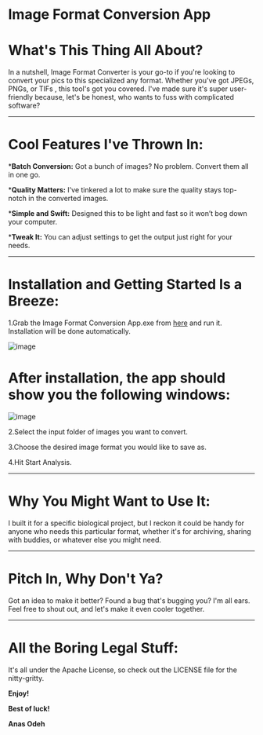 # **Image Format Conversion App**

# **What's This Thing All About?**

In a nutshell, Image Format Converter is your go-to if you're looking to convert your pics to this specialized any format. Whether you've got JPEGs, PNGs, or TIFs , this tool's got you covered. 
I've made sure it's super user-friendly because, let's be honest, who wants to fuss with complicated software?

---

# **Cool Features I've Thrown In:**

***Batch Conversion:** Got a bunch of images? No problem. Convert them all in one go.

***Quality Matters:** I've tinkered a lot to make sure the quality stays top-notch in the converted images.

***Simple and Swift:** Designed this to be light and fast so it won’t bog down your computer.

***Tweak It:** You can adjust settings to get the output just right for your needs.

---

# **Installation and Getting Started Is a Breeze:**

1.Grab the Image Format Conversion App.exe from [here](https://github.com/Anas-Odeh/Image-Format-Conversion/releases/tag/v1.0.0) and run it. Installation will be done automatically.

![image](https://github.com/Anas-Odeh/Image-Format-Conversion/assets/133384773/26572f31-8a69-4c0b-b9a1-469c1b44b564)

# After installation, the app should show you the following windows: 

![image](https://github.com/Anas-Odeh/Image-Format-Conversion/assets/133384773/5f6252f5-98ec-43da-8072-3984b8b35550)



2.Select the input folder of images you want to convert.

3.Choose the desired image format you would like to save as.

4.Hit Start Analysis.

---

# **Why You Might Want to Use It:**

I built it for a specific biological project, but I reckon it could be handy for anyone who needs this particular format, whether it's for archiving, sharing with buddies, or whatever else you might need.

---

# **Pitch In, Why Don't Ya?**

Got an idea to make it better? Found a bug that's bugging you? I'm all ears. Feel free to shout out, and let's make it even cooler together.

---

# **All the Boring Legal Stuff:**

It's all under the Apache License, so check out the LICENSE file for the nitty-gritty.



**Enjoy!**

**Best of luck!**

**Anas Odeh**
